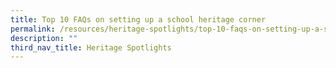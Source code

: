 ```yaml
---
title: Top 10 FAQs on setting up a school heritage corner
permalink: /resources/heritage-spotlights/top-10-faqs-on-setting-up-a-school-heritage-corner/
description: ""
third_nav_title: Heritage Spotlights
---
```

